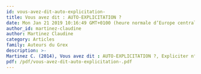 ```yaml
---
id: vous-avez-dit-auto-explicitation-
title: Vous avez dit : AUTO-EXPLICITATION ?
date: Mon Jan 21 2019 10:16:49 GMT+0100 (heure normale d’Europe centrale)
author_id: martinez-claudine
author: Martinez Claudine
category: Articles
family: Auteurs du Grex
description: >-
Martinez C. (2014), Vous avez dit : AUTO-EXPLICITATION ?, Expliciter n° 104, p. 36-43. 
pdf: /pdf/vous-avez-dit-auto-explicitation-.pdf
---
```

